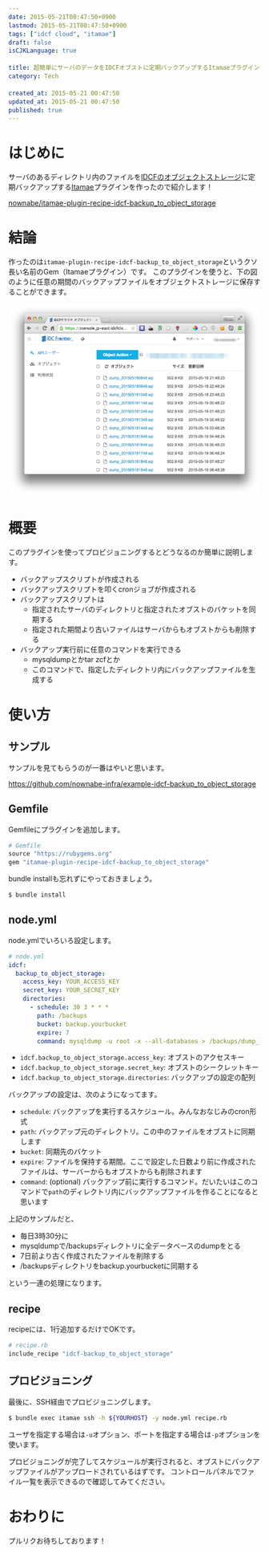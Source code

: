 ```yaml
---
date: 2015-05-21T00:47:50+0900
lastmod: 2015-05-21T00:47:50+0900
tags: ["idcf cloud", "itamae"]
draft: false
isCJKLanguage: true

title: 超簡単にサーバのデータをIDCFオブストに定期バックアップするItamaeプラグイン
category: Tech

created_at: 2015-05-21 00:47:50
updated_at: 2015-05-21 00:47:50
published: true
---
```


# はじめに
サーバのあるディレクトリ内のファイルを[IDCFのオブジェクトストレージ](http://www.idcf.jp/cloud/storage/)に定期バックアップする[Itamae](http://itamae.kitchen/)プラグインを作ったので紹介します！

[nownabe/itamae-plugin-recipe-idcf-backup_to_object_storage](https://github.com/nownabe-infra/itamae-plugin-recipe-idcf-backup_to_object_storage)

# 結論
作ったのは`itamae-plugin-recipe-idcf-backup_to_object_storage`というクソ長い名前のGem（Itamaeプラグイン）です。
このプラグインを使うと、下の図のように任意の期間のバックアップファイルをオブジェクトストレージに保存することができます。

![01](/images/articles/hatena08/01.png)

# 概要
このプラグインを使ってプロビジョニングするとどうなるのか簡単に説明します。

* バックアップスクリプトが作成される
* バックアップスクリプトを叩くcronジョブが作成される
* バックアップスクリプトは
  * 指定されたサーバのディレクトリと指定されたオブストのバケットを同期する
  * 指定された期間より古いファイルはサーバからもオブストからも削除する
* バックアップ実行前に任意のコマンドを実行できる
  * mysqldumpとかtar zcfとか
  * このコマンドで、指定したディレクトリ内にバックアップファイルを生成する

# 使い方
## サンプル
サンプルを見てもらうのが一番はやいと思います。

https://github.com/nownabe-infra/example-idcf-backup_to_object_storage

## Gemfile
Gemfileにプラグインを追加します。

```ruby
# Gemfile
source "https://rubygems.org"
gem "itamae-plugin-recipe-idcf-backup_to_object_storage"
```

bundle installも忘れずにやっておきましょう。

```bash
$ bundle install
```

## node.yml
node.ymlでいろいろ設定します。

```yaml
# node.yml
idcf:
  backup_to_object_storage:
    access_key: YOUR_ACCESS_KEY
    secret_key: YOUR_SECRET_KEY
    directories:
      - schedule: 30 3 * * *
        path: /backups
        bucket: backup.yourbucket
        expire: 7
        command: mysqldump -u root -x --all-databases > /backups/dump_`date +\%Y\%m\%d\%H\%M`.sql
```

* `idcf.backup_to_object_storage.access_key`: オブストのアクセスキー
* `idcf.backup_to_object_storage.secret_key`: オブストのシークレットキー
* `idcf.backup_to_object_storage.directories`: バックアップの設定の配列

バックアップの設定は、次のようになってます。

* `schedule`: バックアップを実行するスケジュール。みんなおなじみのcron形式
* `path`: バックアップ元のディレクトリ。この中のファイルをオブストに同期します
* `bucket`: 同期先のバケット
* `expire`: ファイルを保持する期間。ここで設定した日数より前に作成されたファイルは、サーバーからもオブストからも削除されます
* `command`: (optional) バックアップ前に実行するコマンド。だいたいはこのコマンドで`path`のディレクトリ内にバックアップファイルを作ることになると思います

上記のサンプルだと、

* 毎日3時30分に
* mysqldumpで/backupsディレクトリに全データベースのdumpをとる
* 7日前より古く作成されたファイルを削除する
* /backupsディレクトリをbackup.yourbucketに同期する

という一連の処理になります。

## recipe
recipeには、1行追加するだけでOKです。

```ruby
# recipe.rb
include_recipe "idcf-backup_to_object_storage"
```

## プロビジョニング
最後に、SSH経由でプロビジョニングします。

```bash
$ bundle exec itamae ssh -h ${YOURHOST} -y node.yml recipe.rb
```

ユーザを指定する場合は`-u`オプション、ポートを指定する場合は`-p`オプションを使います。

プロビジョニングが完了してスケジュールが実行されると、オブストにバックアップファイルがアップロードされているはずです。
コントロールパネルでファイル一覧を表示できるので確認してみてください。

# おわりに
プルリクお待ちしております！
